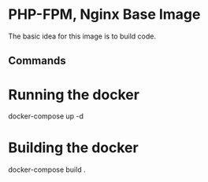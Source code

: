 # PHP-FPM, Nginx Base Image

The basic idea for this image is to build code.

## Commands

 
# Running the docker
docker-compose up -d

# Building the docker 
docker-compose build .
